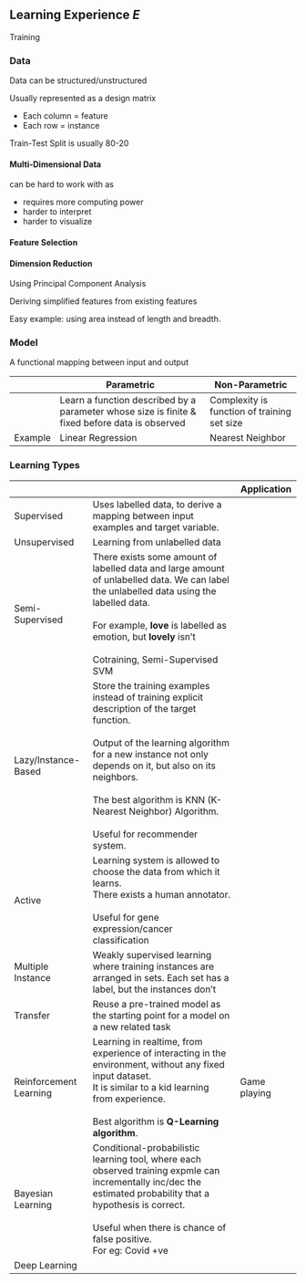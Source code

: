 ## Learning Experience $E$

Training

### Data

Data can be structured/unstructured

Usually represented as a design matrix

- Each column = feature
- Each row = instance

Train-Test Split is usually 80-20

#### Multi-Dimensional Data

can be hard to work with as

- requires more computing power
- harder to interpret
- harder to visualize

#### Feature Selection

#### Dimension Reduction

Using Principal Component Analysis

Deriving simplified features from existing features

Easy example: using area instead of length and breadth.

### Model

A functional mapping between input and output

|         | Parametric                                                   | Non-Parametric                              |
| ------- | ------------------------------------------------------------ | ------------------------------------------- |
|         | Learn a function described by a parameter whose size is finite & fixed before data is observed | Complexity is function of training set size |
| Example | Linear Regression                                            | Nearest Neighbor                            |

### Learning Types

|                        |                                                              | Application  |
| ---------------------- | ------------------------------------------------------------ | ------------ |
| Supervised             | Uses labelled data, to derive a mapping between input examples and target variable. |              |
| Unsupervised           | Learning from unlabelled data                                |              |
| Semi-Supervised        | There exists some amount of labelled data and large amount of unlabelled data. We can label the unlabelled data using the labelled data.<br/><br/>For example, **love** is labelled as emotion, but **lovely** isn’t<br /><br />Cotraining, Semi-Supervised SVM |              |
| Lazy/Instance-Based    | Store the training examples instead of training explicit description of the target function.<br/><br/>Output of the learning algorithm for a new instance not only depends on it, but also on its neighbors.<br/><br/>The best algorithm is KNN (K-Nearest Neighbor) Algorithm.<br/><br/>Useful for recommender system. |              |
| Active                 | Learning system is allowed to choose the data from which it learns.<br />There exists a human annotator.<br/><br/>Useful for gene expression/cancer classification |              |
| Multiple Instance      | Weakly supervised learning where training instances are arranged in sets. Each set has a label, but the instances don’t |              |
| Transfer               | Reuse a pre-trained model as the starting point for a model on a new related task |              |
| Reinforcement Learning | Learning in realtime, from experience of interacting in the environment, without any fixed input dataset.<br />It is similar to a kid learning from experience.<br/><br/>Best algorithm is **Q-Learning algorithm**. | Game playing |
| Bayesian Learning      | Conditional-probabilistic learning tool, where each observed training expmle can incrementally inc/dec the estimated probability that a hypothesis is correct.<br/><br/>Useful when there is chance of false positive.<br/>For eg: Covid +ve |              |
| Deep Learning          |                                                              |              |